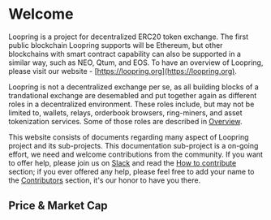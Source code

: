 # Welcome

Loopring is a project for decentralized ERC20 token exchange. The first public blockchain Loopring supports will be Ethereum, but other blockchains with smart contract capability can also be supported in a similar way, such as NEO, Qtum, and EOS. To have an overview of Loopring, please visit our website - [https://loopring.org](https://loopring.org).

Loopring is not a decentralized exchange per se, as all building blocks of a trandational exchange are desemabled and put together again as different roles in a decentralized environment. These roles include, but may not be limited to, wallets, relays, orderbook browsers, ring-miners, and asset tokenization services. Some of those roles are described in [Overview](projects/protocol.md).

This website consists of documents regarding many aspect of Loopring project and its sub-projects. This documentation sub-project is a on-going effort, we need and welcome contributions from the community. If you want to offer help, please join us on [Slack](https://loopring.now.sh/) and read the [How to contribute](contribution.md#) section; if you ever offered any help, please feel free to add your name to the [Contributors](contribution.md) section, it's our honor to have you there.

## Price & Market Cap


<script type="text/javascript" src="https://files.coinmarketcap.com/static/widget/currency.js"></script>
<div class="coinmarketcap-currency-widget" data-currency="loopring" data-base="USD"  data-secondary="BTC"></div>